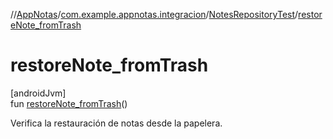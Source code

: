 //[AppNotas](../../../index.md)/[com.example.appnotas.integracion](../index.md)/[NotesRepositoryTest](index.md)/[restoreNote_fromTrash](restore-note_from-trash.md)

# restoreNote_fromTrash

[androidJvm]\
fun [restoreNote_fromTrash](restore-note_from-trash.md)()

Verifica la restauración de notas desde la papelera.
